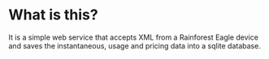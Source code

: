 # What is this? 

It is a simple web service that accepts XML from a Rainforest Eagle device and saves the instantaneous, 
usage and pricing data into a sqlite database. 
